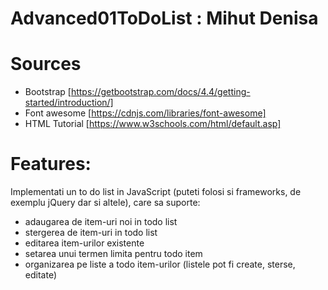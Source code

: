 # Advanced01ToDoList : Mihut Denisa
# Sources
- Bootstrap [https://getbootstrap.com/docs/4.4/getting-started/introduction/]
- Font awesome [https://cdnjs.com/libraries/font-awesome]
- HTML Tutorial [https://www.w3schools.com/html/default.asp]
# Features: 
Implementati un to do list in JavaScript (puteti folosi si frameworks, de exemplu jQuery dar si altele), care sa suporte:
- adaugarea de item-uri noi in todo list
- stergerea de item-uri in todo list 
- editarea item-urilor existente
- setarea unui termen limita pentru todo item
- organizarea pe liste a todo item-urilor (listele pot fi create, sterse, editate)